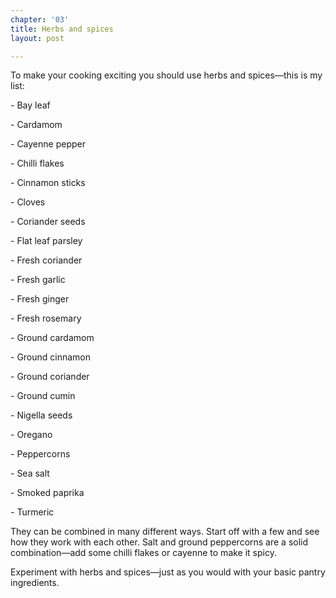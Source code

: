 ```yaml
---
chapter: '03'
title: Herbs and spices
layout: post

---
```

To make your cooking exciting you should use herbs and spices—this is my list:

\- Bay leaf

\- Cardamom

\- Cayenne pepper

\- Chilli flakes

\- Cinnamon sticks

\- Cloves

\- Coriander seeds

\- Flat leaf parsley

\- Fresh coriander

\- Fresh garlic

\- Fresh ginger

\- Fresh rosemary

\- Ground cardamom

\- Ground cinnamon

\- Ground coriander

\- Ground cumin

\- Nigella seeds

\- Oregano

\- Peppercorns

\- Sea salt

\- Smoked paprika

\- Turmeric

They can be combined in many different ways. Start off with a few and see how they work with each other. Salt and ground peppercorns are a solid combination—add some chilli flakes or cayenne to make it spicy.

Experiment with herbs and spices—just as you would with your basic pantry ingredients.